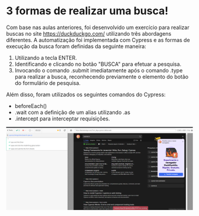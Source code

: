# 3 formas de realizar uma busca! 

Com base nas aulas anteriores, foi desenvolvido um exercício para realizar buscas no site https://duckduckgo.com/ utilizando três abordagens diferentes. A automatização foi implementada com Cypress e as formas de execução da busca foram definidas da seguinte maneira:

1. Utilizando a tecla ENTER.
2. Identificando e clicando no botão "BUSCA" para efetuar a pesquisa.
3. Invocando o comando .submit imediatamente após o comando .type para realizar a busca, reconhecendo previamente o elemento do botão do formulário de pesquisa.

Além disso, foram utilizados os seguintes comandos do Cypress:

- beforeEach()
- .wait com a definição de um alias utilizando .as
- .intercept para interceptar requisições.






![](./image/Captura%20de%20tela%202024-11-04%20190608.png)